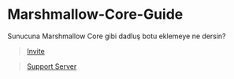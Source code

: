 # Marshmallow-Core-Guide
Sunucuna Marshmallow Core gibi dadluş botu eklemeye ne dersin? 
> [Invite](https://discord.com/api/oauth2/authorize?client_id=950346110550028328&permissions=8&scope=bot%20applications.commands)

> [Support Server](https://discord.gg/FCBFkcJCjr)
